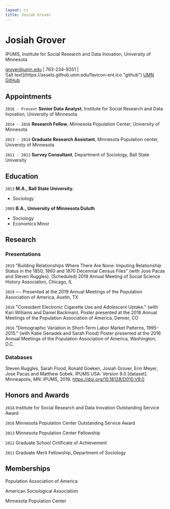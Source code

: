 ```yaml
---
layout: cv
title: Josiah Grover
---
```

# Josiah Grover
IPUMS, Institute for Social Research and Data Inovation, University of Minnesota

<div id="webaddress">
<a href="grover@umn.edu">grover@umn.edu</a>
|
763-234-9351
|
</div>
![alt text](https://assets.github.umn.edu/favicon-ent.ico "github")
<a href=https://github.umn.edu/grover>UMN GitHub</a>



## Appointments

`2016 - Present`
__Senior Data Analyst__, Institute for Social Research and Data Inovation, University of Minnesota

`2014 - 2016`
__Research Fellow__, Minnesota Population Center, University of Minnesota

`2013 - 2014`
__Graduate Research Assistant__, Minnesota Population center, Universty of Minnesota

`2011 - 2013`
__Survey Consultant__, Department of Sociology, Ball State University

## Education

`2013`
__M.A., Ball State University.__

- Sociology

`2009`
__B.A., University of Minnesota Duluth__

- Sociology
- Economics Minor

## Research
### Presentations

`2019`
"Building Relationships Where There Are None: Imputing Relationship Status in the 1850, 1860 and 1870 Decennial Census Files" (with Jose Pacas and Steven Ruggles). (Scheduled) 2019 Annual Meeting of Social Science History
Association, Chicago, IL

`2019`
&mdash;. Presented at the 2019 Annual Meetings of the Population Association of America, Austin, TX


`2018`
"Coresident Electronic Cigarette Use and Adolescent Uptake." (with Kari Williams and Daniel Backman). Poster presented at the 2018 Annual Meetings of the Population Association of America, Denver, CO


`2016`
"Demographic Variation in Short-Term Labor Market Patterns, 1995-2015." (with Katie Genadek and Sarah Flood) Poster presented at the 2016 Annual Meetings of the Population Association of America, Washington, D.C.


### Databases

Steven Ruggles, Sarah Flood, Ronald Goeken, Josiah Grover, Erin Meyer, Jose Pacas and Matthew Sobek. IPUMS USA: Version 9.0 [dataset]. Minneapolis, MN: IPUMS, 2019. https://doi.org/10.18128/D010.V9.0


## Honors and Awards

`2018`
Institute for Social Research and Data Inovation Outstanding Service Award

`2016`
Minnesota Population Center Outstanding Service Award

`2013`
Minnesota Population Center Fellowship

`2012`
Graduate School Cirtificate of Achievement

`2011`
Graduate Merit Fellowship, Department of Sociology

## Memberships

Population Association of America

American Sociological Association

Minnesota Population Center


<!-- ### Footer

Last updated: September 2019 -->


